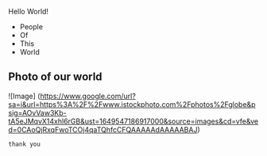 Hello World!
* People
* Of
* This
* World

Photo of our world
---

![Image] (https://www.google.com/url?sa=i&url=https%3A%2F%2Fwww.istockphoto.com%2Fphotos%2Fglobe&psig=AOvVaw3Kb-tA5eJMqvX14xhl6rGB&ust=1649547186917000&source=images&cd=vfe&ved=0CAoQjRxqFwoTCOj4qaTQhfcCFQAAAAAdAAAAABAJ)


`thank you`
